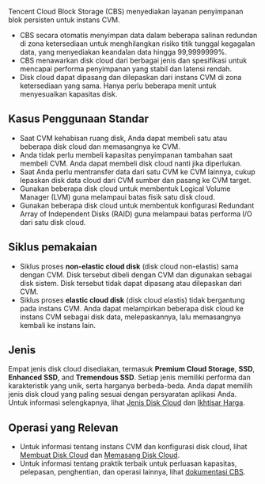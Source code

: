 Tencent Cloud Block Storage (CBS) menyediakan layanan penyimpanan blok persisten untuk instans CVM.

- CBS secara otomatis menyimpan data dalam beberapa salinan redundan di zona ketersediaan untuk menghilangkan risiko titik tunggal kegagalan data, yang menyediakan keandalan data hingga 99,9999999%.
- CBS menawarkan disk cloud dari berbagai jenis dan spesifikasi untuk mencapai performa penyimpanan yang stabil dan latensi rendah.
- Disk cloud dapat dipasang dan dilepaskan dari instans CVM di zona ketersediaan yang sama. Hanya perlu beberapa menit untuk menyesuaikan kapasitas disk. 


## Kasus Penggunaan Standar
- Saat CVM kehabisan ruang disk, Anda dapat membeli satu atau beberapa disk cloud dan memasangnya ke CVM.
- Anda tidak perlu membeli kapasitas penyimpanan tambahan saat membeli CVM. Anda dapat membeli disk cloud nanti jika diperlukan.
- Saat Anda perlu mentransfer data dari satu CVM ke CVM lainnya, cukup lepaskan disk data cloud dari CVM sumber dan pasang ke CVM target.
- Gunakan beberapa disk cloud untuk membentuk Logical Volume Manager (LVM) guna melampaui batas fisik satu disk cloud.
- Gunakan beberapa disk cloud untuk membentuk konfigurasi Redundant Array of Independent Disks (RAID) guna melampaui batas performa I/O dari satu disk cloud.


## Siklus pemakaian
- Siklus proses **non-elastic cloud disk** (disk cloud non-elastis) sama dengan CVM. Disk tersebut dibeli dengan CVM dan digunakan sebagai disk sistem. Disk tersebut tidak dapat dipasang atau dilepaskan dari CVM.
- Siklus proses **elastic cloud disk** (disk cloud elastis) tidak bergantung pada instans CVM. Anda dapat melampirkan beberapa disk cloud ke instans CVM sebagai disk data, melepaskannya, lalu memasangnya kembali ke instans lain.

## Jenis
Empat jenis disk cloud disediakan, termasuk **Premium Cloud Storage**, **SSD**, **Enhanced SSD**, and **Tremendous SSD**. Setiap jenis memiliki performa dan karakteristik yang unik, serta harganya berbeda-beda. Anda dapat memilih jenis disk cloud yang paling sesuai dengan persyaratan aplikasi Anda. Untuk informasi selengkapnya, lihat [Jenis Disk Cloud](https://intl.cloud.tencent.com/document/product/362/31636) dan [Ikhtisar Harga](https://intl.cloud.tencent.com/document/product/362/2413).

## Operasi yang Relevan
- Untuk informasi tentang instans CVM dan konfigurasi disk cloud, lihat [Membuat Disk Cloud](https://intl.cloud.tencent.com/document/product/362/5744) dan [Memasang Disk Cloud](https://intl.cloud.tencent.com/document/product/362/32401).
- Untuk informasi tentang praktik terbaik untuk perluasan kapasitas, pelepasan, penghentian, dan operasi lainnya, lihat [dokumentasi CBS](https://intl.cloud.tencent.com/document/product/362).



